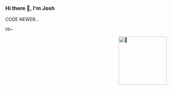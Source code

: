 ### Hi there 👋, I'm Josh

CODE NEWER...

HI~

<!--
**PumBall/PumBall** is a ✨ _special_ ✨ repository because its `README.md` (this file) appears on your GitHub profile.

Here are some ideas to get you started:

- 🔭 I’m currently working on ...
- 🌱 I’m currently learning ...
- 👯 I’m looking to collaborate on ...
- 🤔 I’m looking for help with ...
- 💬 Ask me about ...
- 📫 How to reach me: ...
- 😄 Pronouns: ...
- ⚡ Fun fact: ...
-->

[<img align="right" width="150" alt="🦑" src="https://count.getloli.com/get/@:PumBalltheme=rule34">](https://www.youtube.com/watch?v=PqXPW0oBKgg)
